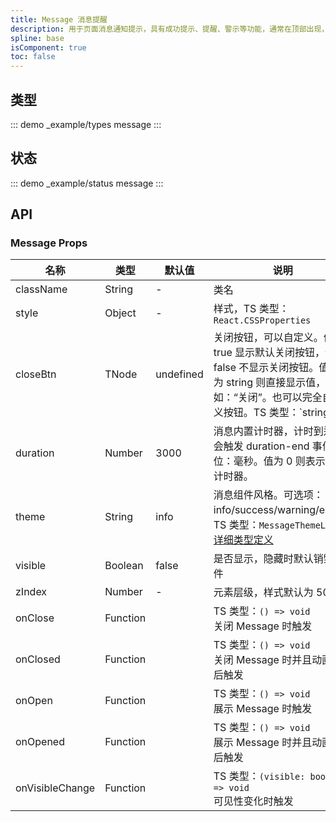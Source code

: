 ```yaml
---
title: Message 消息提醒
description: 用于页面消息通知提示，具有成功提示、提醒、警示等功能，通常在顶部出现，可以自动消失或点击关闭。
spline: base
isComponent: true
toc: false
---
```


## 类型

::: demo _example/types message
:::

## 状态

::: demo _example/status message
:::

## API

### Message Props

| 名称            | 类型     | 默认值    | 说明                                                         | 必传 |
| --------------- | -------- | --------- | ------------------------------------------------------------ | ---- |
| className       | String   | -         | 类名                                                         | N    |
| style           | Object   | -         | 样式，TS 类型：`React.CSSProperties`                         | N    |
| closeBtn        | TNode    | undefined | 关闭按钮，可以自定义。值为 true 显示默认关闭按钮，值为 false 不显示关闭按钮。值类型为 string 则直接显示值，如：“关闭”。也可以完全自定义按钮。TS 类型：`string                        |boolean |TNode`。[通用类型定义](https://github.com/TDesignOteam/tdesign-mobile-react/blob/develop/src/common.ts) | N    |
| duration        | Number   | 3000      | 消息内置计时器，计时到达时会触发 duration-end 事件。单位：毫秒。值为 0 则表示没有计时器。 | N    |
| theme           | String   | info      | 消息组件风格。可选项：info/success/warning/error。TS 类型：`MessageThemeList`。[详细类型定义](https://github.com/TDesignOteam/tdesign-mobile-react/tree/develop/src/message/type.ts) | N    |
| visible         | Boolean  | false     | 是否显示，隐藏时默认销毁组件                                 | N    |
| zIndex          | Number   | -         | 元素层级，样式默认为 5000                                    | N    |
| onClose         | Function |           | TS 类型：`() => void`<br/>关闭 Message 时触发                | N    |
| onClosed        | Function |           | TS 类型：`() => void`<br/>关闭 Message 时并且动画结束后触发  | N    |
| onOpen          | Function |           | TS 类型：`() => void`<br/>展示 Message 时触发                | N    |
| onOpened        | Function |           | TS 类型：`() => void`<br/>展示 Message 时并且动画结束后触发  | N    |
| onVisibleChange | Function |           | TS 类型：`(visible: boolean) => void`<br/>可见性变化时触发   | N    |
